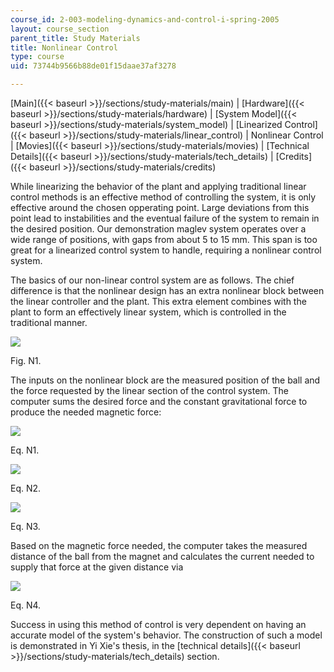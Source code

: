 ```yaml
---
course_id: 2-003-modeling-dynamics-and-control-i-spring-2005
layout: course_section
parent_title: Study Materials
title: Nonlinear Control
type: course
uid: 73744b9566b88de01f15daae37af3278

---
```


[Main]({{< baseurl >}}/sections/study-materials/main) | [Hardware]({{< baseurl >}}/sections/study-materials/hardware) | [System Model]({{< baseurl >}}/sections/study-materials/system_model) | [Linearized Control]({{< baseurl >}}/sections/study-materials/linear_control) | Nonlinear Control | [Movies]({{< baseurl >}}/sections/study-materials/movies) | [Technical Details]({{< baseurl >}}/sections/study-materials/tech_details) | [Credits]({{< baseurl >}}/sections/study-materials/credits)

While linearizing the behavior of the plant and applying traditional linear control methods is an effective method of controlling the system, it is only effective around the chosen opperating point. Large deviations from this point lead to instabilities and the eventual failure of the system to remain in the desired position. Our demonstration maglev system operates over a wide range of positions, with gaps from about 5 to 15 mm. This span is too great for a linearized control system to handle, requiring a nonlinear control system.

The basics of our non-linear control system are as follows. The chief difference is that the nonlinear design has an extra nonlinear block between the linear controller and the plant. This extra element combines with the plant to form an effectively linear system, which is controlled in the traditional manner.

![](/courses/mechanical-engineering/2-003-modeling-dynamics-and-control-i-spring-2005/study-materials/nlblock1.jpg)

Fig. N1.

The inputs on the nonlinear block are the measured position of the ball and the force requested by the linear section of the control system. The computer sums the desired force and the constant gravitational force to produce the needed magnetic force:

![](/courses/mechanical-engineering/2-003-modeling-dynamics-and-control-i-spring-2005/study-materials/neq1.jpg)

Eq. N1.

![](/courses/mechanical-engineering/2-003-modeling-dynamics-and-control-i-spring-2005/study-materials/neq2.jpg)

Eq. N2.

![](/courses/mechanical-engineering/2-003-modeling-dynamics-and-control-i-spring-2005/study-materials/neq3.jpg)

Eq. N3.

Based on the magnetic force needed, the computer takes the measured distance of the ball from the magnet and calculates the current needed to supply that force at the given distance via

![](/courses/mechanical-engineering/2-003-modeling-dynamics-and-control-i-spring-2005/study-materials/neq4.jpg)

Eq. N4.

Success in using this method of control is very dependent on having an accurate model of the system's behavior. The construction of such a model is demonstrated in Yi Xie's thesis, in the [technical details]({{< baseurl >}}/sections/study-materials/tech_details) section.
